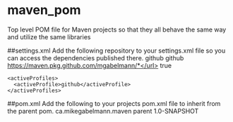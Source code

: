 # maven_pom
Top level POM file for Maven projects so that they all behave the same way and utilize the same libraries

##settings.xml
Add the following repository to your settings.xml file so you can access the dependencies published there.
    <profiles>
      <profile>
        <id>github</id>
        <repositories>
          <repository>
            <id>github</id>
            <url>https://maven.pkg.github.com/mgabelmann/*</url>
            <snapshots>
              <enabled>true</enabled>
            </snapshots>
          </repository>
        </repositories>
      </profile>
    </profiles>
    
    <activeProfiles>
      <activeProfile>github</activeProfile>
    </activeProfiles>
    
##pom.xml
Add the following to your projects pom.xml file to inherit from the parent pom.
    <parent>
      <groupId>ca.mikegabelmann.maven</groupId>
      <artifactId>parent</artifactId>
      <version>1.0-SNAPSHOT</version>
    </parent>
